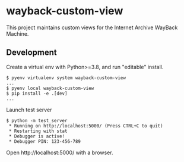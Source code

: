 # wayback-custom-view

This project maintains custom views for the Internet Archive WayBack Machine.

## Development

Create a virtual env with Python>=3.8, and run "editable" install.
```
$ pyenv virtualenv system wayback-custom-view
...
$ pyenv local wayback-custom-view
$ pip install -e .[dev]
...
```

Launch test server
```
$ python -m test_server
 * Running on http://localhost:5000/ (Press CTRL+C to quit)
 * Restarting with stat
 * Debugger is active!
 * Debugger PIN: 123-456-789
 ```

 Open http://localhost:5000/ with a browser.
 